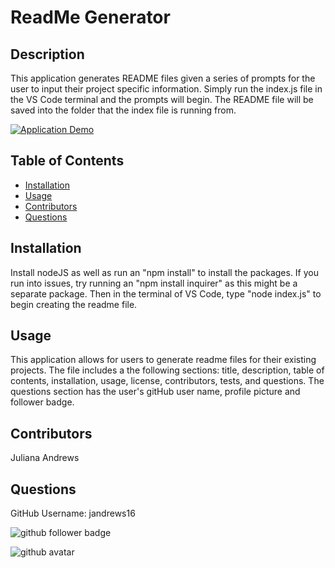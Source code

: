 # ReadMe Generator

## Description
This application generates README files given a series of prompts for the user to input their project specific information. Simply run the index.js file in the VS Code terminal and the prompts will begin. The README file will be saved into the folder that the index file is running from.

[![Application Demo](https://drive.google.com/file/d/1oZR5iL2cgbNkLLPHE7eQ0zSKJUrb2uMW/view)](https://drive.google.com/file/d/1oZR5iL2cgbNkLLPHE7eQ0zSKJUrb2uMW/view)

## Table of Contents
- [Installation](#Installation)
- [Usage](#Usage)
- [Contributors](#Contributors)
- [Questions](#Questions)

## Installation
Install nodeJS as well as run an "npm install" to install the packages. If you run into issues, try running an "npm install inquirer" as this might be a separate package. Then in the terminal of VS Code, type "node index.js" to begin creating the readme file.

## Usage
This application allows for users to generate readme files for their existing projects. The file includes a the following sections: title, description, table of contents, installation, usage, license, contributors, tests, and questions. The questions section has the user's gitHub user name, profile picture and follower badge.

## Contributors
Juliana Andrews

## Questions
GitHub Username: jandrews16


![github follower badge](https://img.shields.io/github/followers/jandrews16?color=blue&style=social)

![github avatar](https://avatars3.githubusercontent.com/u/64562140?v=4)
